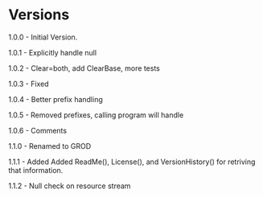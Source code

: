 # Versions

1.0.0 - Initial Version.

1.0.1 - Explicitly handle null

1.0.2 - Clear=both, add ClearBase, more tests

1.0.3 - Fixed

1.0.4 - Better prefix handling

1.0.5 - Removed prefixes, calling program will handle

1.0.6 - Comments

1.1.0 - Renamed to GROD

1.1.1 - Added Added ReadMe(), License(), and VersionHistory() for retriving that information.

1.1.2 - Null check on resource stream